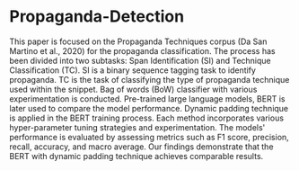 # Propaganda-Detection

This paper is focused on the Propaganda Techniques corpus (Da San Martino et al., 2020) for the propaganda classification. The
process has been divided into two subtasks: Span Identification (SI) and Technique Classification (TC). SI is a binary sequence
tagging task to identify propaganda. TC is the task of classifying the type of propaganda technique used within the snippet. Bag
of words (BoW) classifier with various experimentation is conducted. Pre-trained large language models, BERT is later used to
compare the model performance. Dynamic padding technique is applied in the BERT training process. Each method
incorporates various hyper-parameter tuning strategies and experimentation. The models' performance is evaluated by assessing
metrics such as F1 score, precision, recall, accuracy, and macro average. Our findings demonstrate that the BERT with dynamic
padding technique achieves comparable results.
